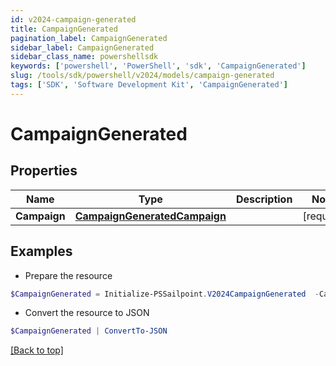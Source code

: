 ```yaml
---
id: v2024-campaign-generated
title: CampaignGenerated
pagination_label: CampaignGenerated
sidebar_label: CampaignGenerated
sidebar_class_name: powershellsdk
keywords: ['powershell', 'PowerShell', 'sdk', 'CampaignGenerated'] 
slug: /tools/sdk/powershell/v2024/models/campaign-generated
tags: ['SDK', 'Software Development Kit', 'CampaignGenerated']
---
```



# CampaignGenerated

## Properties

Name | Type | Description | Notes
------------ | ------------- | ------------- | -------------
**Campaign** |  [**CampaignGeneratedCampaign**](campaign-generated-campaign) |  | [required]

## Examples

- Prepare the resource
```powershell
$CampaignGenerated = Initialize-PSSailpoint.V2024CampaignGenerated  -Campaign null
```

- Convert the resource to JSON
```powershell
$CampaignGenerated | ConvertTo-JSON
```


[[Back to top]](#) 

